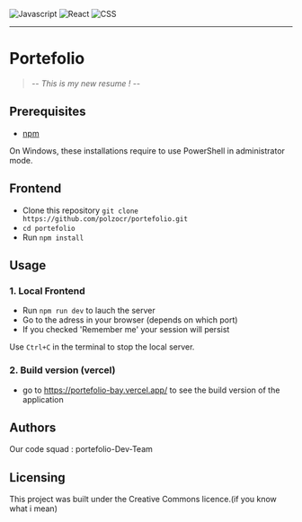 ![Javascript](https://img.shields.io/badge/made%20with-Javascript-lightgrey)
![React](https://img.shields.io/badge/-React-red)
![CSS](https://img.shields.io/badge/-css-orange)
____________________

# Portefolio

> -- _This is my new resume !_ --

## Prerequisites

- [npm](https://www.npmjs.com/)

On Windows, these installations require to use PowerShell in administrator mode.

## Frontend

- Clone this repository `git clone https://github.com/polzocr/portefolio.git `
- `cd portefolio`
- Run `npm install`

## Usage

### 1. Local Frontend 

- Run `npm run dev` to lauch the server 
- Go to the adress in your browser (depends on which port)
- If you checked 'Remember me' your session will persist

Use `Ctrl+C` in the terminal to stop the local server.

### 2. Build version (vercel)

- go to https://portefolio-bay.vercel.app/ to see the build version of the application

## Authors

Our code squad : portefolio-Dev-Team

## Licensing

This project was built under the Creative Commons licence.(if you know what i mean)

